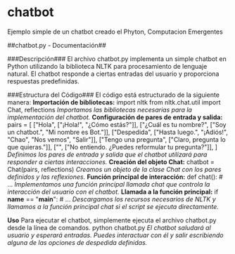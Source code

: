 # chatbot
Ejemplo simple de un chatbot creado el Phyton, Computacion Emergentes

##chatbot.py - Documentación##

###Descripción###
El archivo chatbot.py implementa un simple chatbot en Python utilizando la biblioteca NLTK para procesamiento 
de lenguaje natural. El chatbot responde a ciertas entradas del usuario y proporciona respuestas predefinidas.

###Estructura del Código###
El código está estructurado de la siguiente manera:
**Importación de bibliotecas:**
import nltk
from nltk.chat.util import Chat, reflections
*Importamos las bibliotecas necesarias para la implementación del chatbot.*
**Configuración de pares de entrada y salida:**
pairs = [
    ["Hola", ["¡Hola!", "¿Cómo estás?"]],
    ["¿Cuál es tu nombre?", ["Soy un chatbot.", "Mi nombre es Bot."]],
    ["Despedida", ["Hasta luego.", "¡Adiós!", "Chao", "Nos vemos", "Salir"]],
    ["Tengo una pregunta", ["Claro, pregunta lo que quieras."]],
    ["", ["No entiendo. ¿Puedes reformular tu pregunta?"]],
]
*Definimos los pares de entrada y salida que el chatbot utilizará para responder a ciertas interacciones.*
**Creación del objeto Chat:**
chatbot = Chat(pairs, reflections)
*Creamos un objeto de la clase Chat con los pares definidos y las reflexiones.*
**Función principal de interacción:**
def chat():
    # ...
*Implementamos una función principal llamada chat que controla la interacción del usuario con el chatbot.*
**Llamada a la función principal:**
if __name__ == "__main__":
    # ...
*Descargamos los recursos necesarios de NLTK y llamamos a la función principal chat si el script se ejecuta directamente.*

**Uso**
Para ejecutar el chatbot, simplemente ejecuta el archivo chatbot.py desde la línea de comandos.
python chatbot.py
*El chatbot saludará al usuario y esperará entradas. Puedes interactuar con él y salir escribiendo alguna de las opciones de despedida definidas.*
